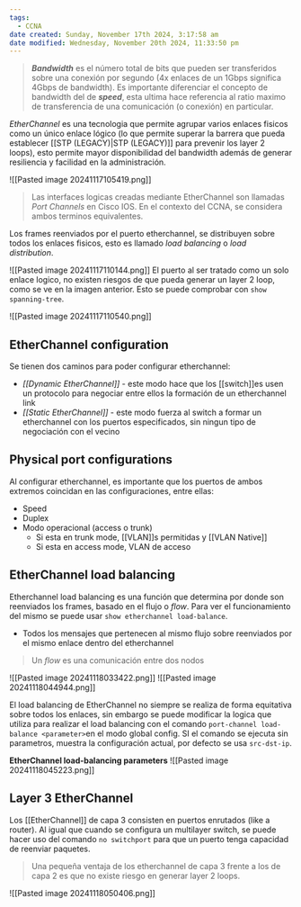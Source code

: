 ```yaml
---
tags:
  - CCNA
date created: Sunday, November 17th 2024, 3:17:58 am
date modified: Wednesday, November 20th 2024, 11:33:50 pm
---
```

> ***Bandwidth*** es el número total de bits que pueden ser transferidos sobre una conexión por segundo (4x enlaces de un 1Gbps significa 4Gbps de bandwidth). Es importante diferenciar el concepto de bandwidth del de **_speed_**, esta ultima hace referencia al ratio maximo de transferencia de una comunicación (o conexión) en particular. 

_EtherChannel_ es una tecnologia que permite agrupar varios enlaces fisicos como un único enlace lógico (lo que permite superar la barrera que pueda establecer [[STP (LEGACY)|STP (LEGACY)]] para prevenir los layer 2 loops), esto permite mayor disponibilidad del bandwidth además de generar resiliencia y facilidad en la administración. 

![[Pasted image 20241117105419.png]]

> Las interfaces logicas creadas mediante EtherChannel son llamadas _Port Channels_ en Cisco IOS. En el contexto del CCNA, se considera ambos terminos equivalentes. 

Los frames reenviados por el puerto etherchannel, se distribuyen sobre todos los enlaces fisicos, esto es llamado _load balancing_ o _load distribution_.

![[Pasted image 20241117110144.png]]
El puerto al ser tratado como un solo enlace logico, no existen riesgos de que pueda generar un layer 2 loop, como se ve en la imagen anterior. Esto se puede comprobar con `show spanning-tree`.

![[Pasted image 20241117110540.png]]

## EtherChannel configuration 
Se tienen dos caminos para poder configurar etherchannel: 
- *[[Dynamic EtherChannel]]* - este modo hace que los [[switch]]es usen un protocolo para negociar entre ellos la formación de un etherchannel link 
- *[[Static EtherChannel]]* - este modo fuerza al switch a formar un etherchannel con los puertos especificados, sin ningun tipo de negociación con el vecino 

## Physical port configurations 
Al configurar etherchannel, es importante que los puertos de ambos extremos coincidan en las configuraciones, entre ellas:
- Speed  
- Duplex 
- Modo operacional (access o trunk)
	- Si esta en trunk mode, [[VLAN]]s permitidas y [[VLAN Native]] 
	- Si esta en access mode, VLAN de acceso 

## EtherChannel load balancing 
Etherchannel load balancing es una función que determina por donde son reenviados los frames, basado en el flujo o _flow_. Para ver el funcionamiento del mismo se puede usar `show etherchannel load-balance`.
- Todos los mensajes que pertenecen al mismo flujo sobre reenviados por el mismo enlace dentro del etherchannel 

> Un _flow_ es una comunicación entre dos nodos  

![[Pasted image 20241118033422.png]]
![[Pasted image 20241118044944.png]]

El load balancing de EtherChannel no siempre se realiza de forma equitativa sobre todos los enlaces, sin embargo se puede modificar la logica que utiliza para realizar el load balancing con el comando `port-channel load-balance <parameter>`en el modo global config. SI el comando se ejecuta sin parametros, muestra la configuración actual, por defecto se usa `src-dst-ip`.

**EtherChannel load-balancing parameters**
![[Pasted image 20241118045223.png]]

## Layer 3 EtherChannel
Los [[EtherChannel]] de capa 3 consisten en puertos enrutados (like a router). Al igual que cuando se configura un multilayer switch, se puede hacer uso del comando `no switchport` para que un puerto tenga capacidad de reenviar paquetes. 

> Una pequeña ventaja de los etherchannel de capa 3 frente a los de capa 2 es que no existe riesgo en generar layer 2 loops. 

![[Pasted image 20241118050406.png]]
